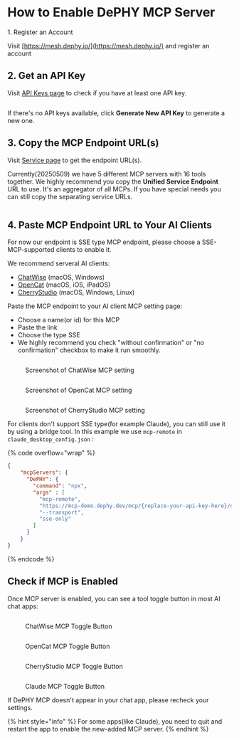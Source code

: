 # How to Enable DePHY MCP Server

1\. Register an Account

Visit [https://mesh.dephy.io/](https://mesh.dephy.io/) and register an account

## 2. Get an API Key

Visit [API Keys page](https://mesh.dephy.io/dashboard/api-keys) to check if you have at least one API key.

<figure><img src="../../.gitbook/assets/image (1) (1).png" alt=""><figcaption></figcaption></figure>

If there's no API keys available, click **Generate New API Key** to generate a new one.

## 3. Copy the MCP Endpoint URL(s)

Visit [Service page](https://mesh.dephy.io/dashboard/services) to get the endpoint URL(s).

Currently(20250509) we have 5 different MCP servers with 16 tools together. We highly recommend you copy the **Unified Service Endpoint** URL to use. It's an aggregator of all MCPs. If you have special needs you can still copy the separating service URLs.

<figure><img src="../../.gitbook/assets/image (2) (1).png" alt=""><figcaption></figcaption></figure>

## 4. Paste MCP Endpoint URL to Your AI Clients

For now our endpoint is SSE type MCP endpoint, please choose a SSE-MCP-supported clients to enable it.

We recommend serveral AI clients:

* [ChatWise](https://chatwise.app/?atp=nVf4iC) (macOS, Windows)
* [OpenCat](https://opencat.app/) (macOS, iOS, iPadOS)
* [CherryStudio](https://www.cherry-ai.com/) (macOS, Windows, Linux)

Paste the MCP endpoint to your AI client MCP setting page:

* Choose a name(or id) for this MCP
* Paste the link
* Choose the type SSE
* We highly recommend you check "without confirmation" or "no confirmation" checkbox to make it run smoothly.

<figure><img src="../../.gitbook/assets/image (4) (1).png" alt=""><figcaption><p>Screenshot of ChatWise MCP setting</p></figcaption></figure>

<figure><img src="../../.gitbook/assets/image (5) (1).png" alt=""><figcaption><p>Screenshot of OpenCat MCP setting</p></figcaption></figure>

<figure><img src="../../.gitbook/assets/image (6) (1).png" alt=""><figcaption><p>Screenshot of CherryStudio MCP setting</p></figcaption></figure>

For clients don't support SSE type(for example Claude), you can still use it by using a bridge tool. In this example we use `mcp-remote` in `claude_desktop_config.json` :&#x20;

{% code overflow="wrap" %}
```json
{
    "mcpServers": {
      "DePHY": {
        "command": "npx",
        "args" : [
          "mcp-remote",
          "https://mcp-demo.dephy.dev/mcp/{replace-your-api-key-here}/sse",
          "--transport",
          "sse-only"
        ]
      }
    }
}
```
{% endcode %}

## Check if MCP is Enabled

Once MCP server is enabled, you can see a tool toggle button in most AI chat apps:

<figure><img src="../../.gitbook/assets/image (7) (1).png" alt=""><figcaption><p>ChatWise MCP Toggle Button</p></figcaption></figure>

<figure><img src="../../.gitbook/assets/image (8) (1).png" alt=""><figcaption><p>OpenCat MCP Toggle Button</p></figcaption></figure>

<figure><img src="../../.gitbook/assets/image (9) (1).png" alt=""><figcaption><p>CherryStudio MCP Toggle Button</p></figcaption></figure>

<figure><img src="../../.gitbook/assets/image (10) (1).png" alt=""><figcaption><p>Claude MCP Toggle Button</p></figcaption></figure>

If DePHY MCP doesn't appear in your chat app, please recheck your settings.

{% hint style="info" %}
For some apps(like Claude), you need to quit and restart the app to enable the new-added MCP server.
{% endhint %}
